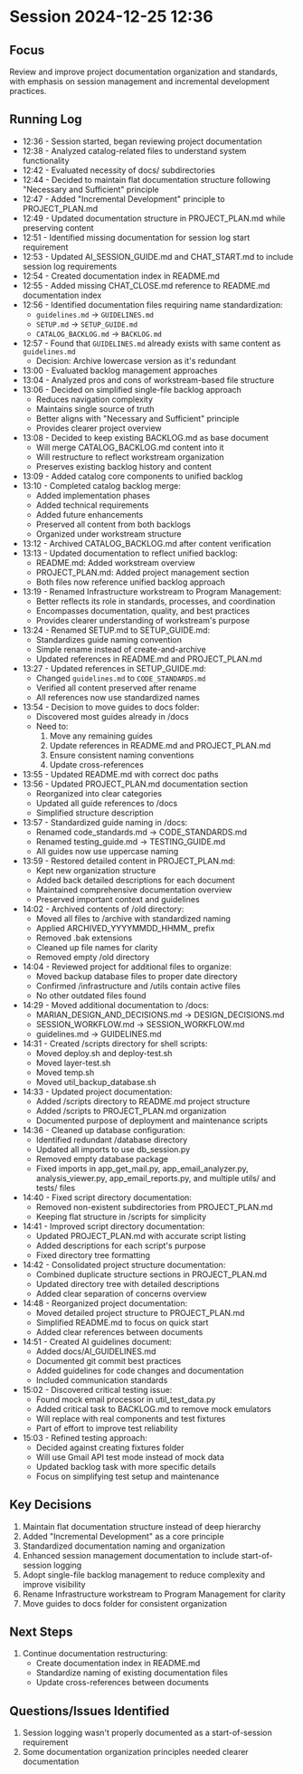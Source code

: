 # Session 2024-12-25 12:36

## Focus
Review and improve project documentation organization and standards, with emphasis on session management and incremental development practices.

## Running Log
- 12:36 - Session started, began reviewing project documentation
- 12:38 - Analyzed catalog-related files to understand system functionality
- 12:42 - Evaluated necessity of docs/ subdirectories
- 12:44 - Decided to maintain flat documentation structure following "Necessary and Sufficient" principle
- 12:47 - Added "Incremental Development" principle to PROJECT_PLAN.md
- 12:49 - Updated documentation structure in PROJECT_PLAN.md while preserving content
- 12:51 - Identified missing documentation for session log start requirement
- 12:53 - Updated AI_SESSION_GUIDE.md and CHAT_START.md to include session log requirements
- 12:54 - Created documentation index in README.md
- 12:55 - Added missing CHAT_CLOSE.md reference to README.md documentation index
- 12:56 - Identified documentation files requiring name standardization:
  - `guidelines.md` -> `GUIDELINES.md`
  - `SETUP.md` -> `SETUP_GUIDE.md`
  - `CATALOG_BACKLOG.md` -> `BACKLOG.md`
- 12:57 - Found that `GUIDELINES.md` already exists with same content as `guidelines.md`
  - Decision: Archive lowercase version as it's redundant
- 13:00 - Evaluated backlog management approaches
- 13:04 - Analyzed pros and cons of workstream-based file structure
- 13:06 - Decided on simplified single-file backlog approach
  - Reduces navigation complexity
  - Maintains single source of truth
  - Better aligns with "Necessary and Sufficient" principle
  - Provides clearer project overview
- 13:08 - Decided to keep existing BACKLOG.md as base document
  - Will merge CATALOG_BACKLOG.md content into it
  - Will restructure to reflect workstream organization
  - Preserves existing backlog history and content
- 13:09 - Added catalog core components to unified backlog
- 13:10 - Completed catalog backlog merge:
  - Added implementation phases
  - Added technical requirements
  - Added future enhancements
  - Preserved all content from both backlogs
  - Organized under workstream structure
- 13:12 - Archived CATALOG_BACKLOG.md after content verification
- 13:13 - Updated documentation to reflect unified backlog:
  - README.md: Added workstream overview
  - PROJECT_PLAN.md: Added project management section
  - Both files now reference unified backlog approach
- 13:19 - Renamed Infrastructure workstream to Program Management:
  - Better reflects its role in standards, processes, and coordination
  - Encompasses documentation, quality, and best practices
  - Provides clearer understanding of workstream's purpose
- 13:24 - Renamed SETUP.md to SETUP_GUIDE.md:
  - Standardizes guide naming convention
  - Simple rename instead of create-and-archive
  - Updated references in README.md and PROJECT_PLAN.md
- 13:27 - Updated references in SETUP_GUIDE.md:
  - Changed `guidelines.md` to `CODE_STANDARDS.md`
  - Verified all content preserved after rename
  - All references now use standardized names
- 13:54 - Decision to move guides to docs folder:
  - Discovered most guides already in /docs
  - Need to:
    1. Move any remaining guides
    2. Update references in README.md and PROJECT_PLAN.md
    3. Ensure consistent naming conventions
    4. Update cross-references
- 13:55 - Updated README.md with correct doc paths
- 13:56 - Updated PROJECT_PLAN.md documentation section
  - Reorganized into clear categories
  - Updated all guide references to /docs
  - Simplified structure description
- 13:57 - Standardized guide naming in /docs:
  - Renamed code_standards.md -> CODE_STANDARDS.md
  - Renamed testing_guide.md -> TESTING_GUIDE.md
  - All guides now use uppercase naming
- 13:59 - Restored detailed content in PROJECT_PLAN.md:
  - Kept new organization structure
  - Added back detailed descriptions for each document
  - Maintained comprehensive documentation overview
  - Preserved important context and guidelines
- 14:02 - Archived contents of /old directory:
  - Moved all files to /archive with standardized naming
  - Applied ARCHIVED_YYYYMMDD_HHMM_ prefix
  - Removed .bak extensions
  - Cleaned up file names for clarity
  - Removed empty /old directory
- 14:04 - Reviewed project for additional files to organize:
  - Moved backup database files to proper date directory
  - Confirmed /infrastructure and /utils contain active files
  - No other outdated files found
- 14:29 - Moved additional documentation to /docs:
  - MARIAN_DESIGN_AND_DECISIONS.md -> DESIGN_DECISIONS.md
  - SESSION_WORKFLOW.md -> SESSION_WORKFLOW.md
  - guidelines.md -> GUIDELINES.md
- 14:31 - Created /scripts directory for shell scripts:
  - Moved deploy.sh and deploy-test.sh
  - Moved layer-test.sh
  - Moved temp.sh
  - Moved util_backup_database.sh
- 14:33 - Updated project documentation:
  - Added /scripts directory to README.md project structure
  - Added /scripts to PROJECT_PLAN.md organization
  - Documented purpose of deployment and maintenance scripts
- 14:36 - Cleaned up database configuration:
  - Identified redundant /database directory
  - Updated all imports to use db_session.py
  - Removed empty database package
  - Fixed imports in app_get_mail.py, app_email_analyzer.py, analysis_viewer.py,
    app_email_reports.py, and multiple utils/ and tests/ files
- 14:40 - Fixed script directory documentation:
  - Removed non-existent subdirectories from PROJECT_PLAN.md
  - Keeping flat structure in /scripts for simplicity
- 14:41 - Improved script directory documentation:
  - Updated PROJECT_PLAN.md with accurate script listing
  - Added descriptions for each script's purpose
  - Fixed directory tree formatting
- 14:42 - Consolidated project structure documentation:
  - Combined duplicate structure sections in PROJECT_PLAN.md
  - Updated directory tree with detailed descriptions
  - Added clear separation of concerns overview
- 14:48 - Reorganized project documentation:
  - Moved detailed project structure to PROJECT_PLAN.md
  - Simplified README.md to focus on quick start
  - Added clear references between documents
- 14:51 - Created AI guidelines document:
  - Added docs/AI_GUIDELINES.md
  - Documented git commit best practices
  - Added guidelines for code changes and documentation
  - Included communication standards
- 15:02 - Discovered critical testing issue:
  - Found mock email processor in util_test_data.py
  - Added critical task to BACKLOG.md to remove mock emulators
  - Will replace with real components and test fixtures
  - Part of effort to improve test reliability
- 15:03 - Refined testing approach:
  - Decided against creating fixtures folder
  - Will use Gmail API test mode instead of mock data
  - Updated backlog task with more specific details
  - Focus on simplifying test setup and maintenance

## Key Decisions
1. Maintain flat documentation structure instead of deep hierarchy
2. Added "Incremental Development" as a core principle
3. Standardized documentation naming and organization
4. Enhanced session management documentation to include start-of-session logging
5. Adopt single-file backlog management to reduce complexity and improve visibility
6. Rename Infrastructure workstream to Program Management for clarity
7. Move guides to docs folder for consistent organization

## Next Steps
1. Continue documentation restructuring:
   - Create documentation index in README.md
   - Standardize naming of existing documentation files
   - Update cross-references between documents

## Questions/Issues Identified
1. Session logging wasn't properly documented as a start-of-session requirement
2. Some documentation organization principles needed clearer documentation

